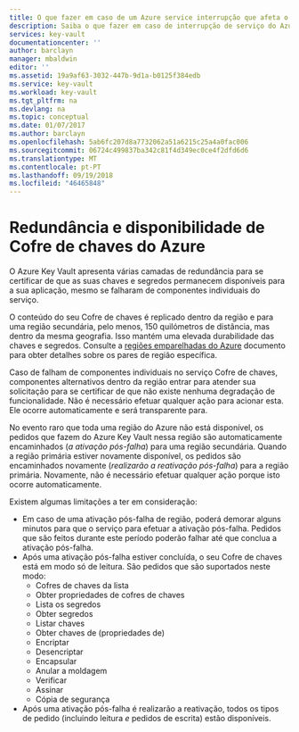 ```yaml
---
title: O que fazer em caso de um Azure service interrupção que afeta o Azure Key Vault | Documentos da Microsoft
description: Saiba o que fazer em caso de interrupção de serviço do Azure que afeta o Azure Key Vault.
services: key-vault
documentationcenter: ''
author: barclayn
manager: mbaldwin
editor: ''
ms.assetid: 19a9af63-3032-447b-9d1a-b0125f384edb
ms.service: key-vault
ms.workload: key-vault
ms.tgt_pltfrm: na
ms.devlang: na
ms.topic: conceptual
ms.date: 01/07/2017
ms.author: barclayn
ms.openlocfilehash: 5ab6fc207d8a7732062a51a6215c25a4a0fac006
ms.sourcegitcommit: 06724c499837ba342c81f4d349ec0ce4f2dfd6d6
ms.translationtype: MT
ms.contentlocale: pt-PT
ms.lasthandoff: 09/19/2018
ms.locfileid: "46465848"
---
```

# <a name="azure-key-vault-availability-and-redundancy"></a>Redundância e disponibilidade de Cofre de chaves do Azure
O Azure Key Vault apresenta várias camadas de redundância para se certificar de que as suas chaves e segredos permanecem disponíveis para a sua aplicação, mesmo se falharam de componentes individuais do serviço.

O conteúdo do seu Cofre de chaves é replicado dentro da região e para uma região secundária, pelo menos, 150 quilómetros de distância, mas dentro da mesma geografia. Isso mantém uma elevada durabilidade das chaves e segredos. Consulte a [regiões emparelhadas do Azure](https://docs.microsoft.com/azure/best-practices-availability-paired-regions) documento para obter detalhes sobre os pares de região específica.

Caso de falham de componentes individuais no serviço Cofre de chaves, componentes alternativos dentro da região entrar para atender sua solicitação para se certificar de que não existe nenhuma degradação de funcionalidade. Não é necessário efetuar qualquer ação para acionar esta. Ele ocorre automaticamente e será transparente para.

No evento raro que toda uma região do Azure não está disponível, os pedidos que fazem do Azure Key Vault nessa região são automaticamente encaminhados (*a ativação pós-falha*) para uma região secundária. Quando a região primária estiver novamente disponível, os pedidos são encaminhados novamente (*realizarão a reativação pós-falha*) para a região primária. Novamente, não é necessário efetuar qualquer ação porque isto ocorre automaticamente.

Existem algumas limitações a ter em consideração:

* Em caso de uma ativação pós-falha de região, poderá demorar alguns minutos para que o serviço para efetuar a ativação pós-falha. Pedidos que são feitos durante este período poderão falhar até que conclua a ativação pós-falha.
* Após uma ativação pós-falha estiver concluída, o seu Cofre de chaves está em modo só de leitura. São pedidos que são suportados neste modo:
  * Cofres de chaves da lista
  * Obter propriedades de cofres de chaves
  * Lista os segredos
  * Obter segredos
  * Listar chaves
  * Obter chaves de (propriedades de)
  * Encriptar
  * Desencriptar
  * Encapsular
  * Anular a moldagem
  * Verificar
  * Assinar
  * Cópia de segurança
* Após uma ativação pós-falha é realizarão a reativação, todos os tipos de pedido (incluindo leitura *e* pedidos de escrita) estão disponíveis.

